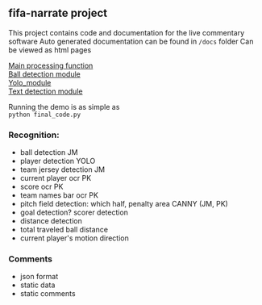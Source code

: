## fifa-narrate project
This project contains code and documentation for the live commentary software
Auto generated documentation can be found in `/docs` folder
Can be viewed as html pages <br/>

[Main processing function](https://lemurpwned.github.io/fifa-narrate/final_code.html) <br/>
[Ball detection module](https://lemurpwned.github.io/fifa-narrate/ball_detect.html) <br/>
[Yolo_module](https://lemurpwned.github.io/fifa-narrate/yolo.html)  <br/>
[Text detection module](https://lemurpwned.github.io/fifa-narrate/text_detection.html) <br/>

Running the demo is as simple as <br/>
`python final_code.py`
 <br/>
### Recognition:
* ball detection JM
* player detection YOLO
* team jersey detection JM
* current player ocr PK
* score ocr PK
* team names bar ocr PK
* pitch field detection: which half, penalty area CANNY (JM, PK)
* goal detection? scorer detection
* distance detection 
* total traveled ball distance 
* current player's motion direction 

### Comments
* json format 
* static data
* static comments
